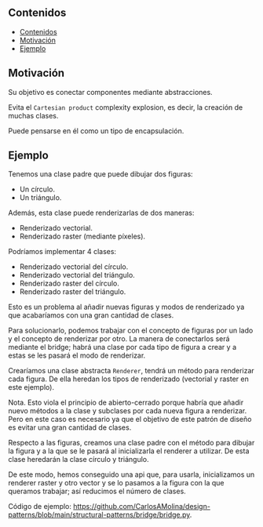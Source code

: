 ## Contenidos

- [Contenidos](#contenidos)
- [Motivación](#motivación)
- [Ejemplo](#ejemplo)

## Motivación

Su objetivo es conectar componentes mediante abstracciones.

Evita el `Cartesian product` complexity explosion, es decir, la creación de muchas clases.

Puede pensarse en él como un tipo de encapsulación.

## Ejemplo

Tenemos una clase padre que puede dibujar dos figuras:

- Un círculo.
- Un triángulo.

Además, esta clase puede renderizarlas de dos maneras:

- Renderizado vectorial.
- Renderizado raster (mediante píxeles).

Podríamos implementar 4 clases:

- Renderizado vectorial del círculo.
- Renderizado vectorial del triángulo.
- Renderizado raster del círculo.
- Renderizado raster del triángulo.

Esto es un problema al añadir nuevas figuras y modos de renderizado ya que acabaríamos con una gran cantidad de clases.

Para solucionarlo, podemos trabajar con el concepto de figuras por un lado y el concepto de renderizar por otro. La manera de conectarlos será mediante el bridge; habrá una clase por cada tipo de figura a crear y a estas se les pasará el modo de renderizar.

Crearíamos una clase abstracta `Renderer`, tendrá un método para renderizar cada figura. De ella heredan los tipos de renderizado (vectorial y raster en este ejemplo).

Nota. Esto viola el principio de abierto-cerrado porque habría que añadir nuevo métodos a la clase y subclases por cada nueva figura a renderizar. Pero en este caso es necesario ya que el objetivo de este patrón de diseño es evitar una gran cantidad de clases.

Respecto a las figuras, creamos una clase padre con el método para dibujar la figura y a la que se le pasará al inicializarla el renderer a utilizar. De esta clase heredarán la clase círculo y triángulo.

De este modo, hemos conseguido una api que, para usarla, inicializamos un renderer raster y otro vector y se lo pasamos a la figura con la que queramos trabajar; así reducimos el número de clases.

Código de ejemplo: <https://github.com/CarlosAMolina/design-patterns/blob/main/structural-patterns/bridge/bridge.py>.
